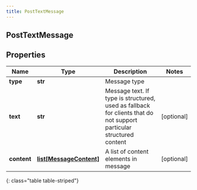 ```yaml
---
title: PostTextMessage
---
```

## PostTextMessage

## Properties

|Name | Type | Description | Notes|
|------------ | ------------- | ------------- | -------------|
| **type** | **str** | Message type | |
| **text** | **str** | Message text. If type is structured, used as fallback for clients that do not support particular structured content | [optional] |
| **content** | [**list[MessageContent]**](MessageContent.html) | A list of content elements in message | [optional] |
{: class="table table-striped"}


